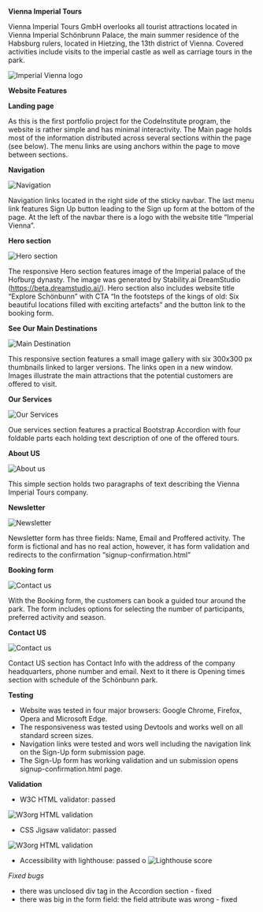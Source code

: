 **Vienna Imperial Tours**

Vienna Imperial Tours GmbH overlooks all tourist attractions located in Vienna Imperial Schönbrunn Palace, the main summer residence of the Habsburg rulers, located in Hietzing, the 13th district of Vienna. Covered activities include visits to the imperial castle as well as carriage tours in the park. 

![Imperial Vienna logo](assets/images/responsiveness-preview.jpg)

**Website Features**

**Landing page**

As this is the first portfolio project for the CodeInstitute program, the website is rather simple and has minimal interactivity. The Main page holds most of the information distributed across several sections within the page (see below). The menu links are using anchors within the page to move between sections. 

**Navigation**

![Navigation](assets/images/readme-images/navbar.jpg)

Navigation links located in the right side of the sticky navbar. The last menu link features Sign Up button leading to the Sign up form at the bottom of the page. At the left of the navbar there is a logo with the website title “Imperial Vienna”. 

**Hero section**

![Hero section](assets/images/readme-images/hero-section.jpg)

The responsive Hero section features image of the Imperial palace of the Hofburg dynasty. The image was generated by Stability.ai DreamStudio (https://beta.dreamstudio.ai/). Hero section also includes website title “Explore Schönbunn” with CTA “In the footsteps of the kings of old: Six beautiful locations filled with exciting artefacts” and the button link to the booking form.

**See Our Main Destinations**

![Main Destination](assets/images/readme-images/main-destinations.jpg)

This responsive section features a small image gallery with six 300x300 px thumbnails linked to larger versions. The links open in a new window. Images illustrate the main attractions that the potential customers are offered to visit.

**Our Services**

![Our Services](assets/images/readme-images/our-services.jpg)

Oue services section features a practical Bootstrap Accordion with four foldable parts each holding text description of one of the offered tours.

**About US**

![About us](assets/images/readme-images/about-us.jpg)

This simple section holds two paragraphs of text describing the Vienna Imperial Tours company.

**Newsletter**

![Newsletter](assets/images/readme-images/newsletter-sign-up-form.jpg)

Newsletter form has three fields: Name, Email and Proffered activity. The form is fictional and has no real action, however, it has form validation and redirects to the confirmation “signup-confirmation.html”

**Booking form**

![Contact us](assets/images/readme-images/booking-form.jpg)

With the Booking form, the customers can book a guided tour around the park. The form includes options for selecting the number of participants, preferred activity and season. 

**Contact US**

![Contact us](assets/images/readme-images/contact-us.jpg)

Contact US section has Contact Info with the address of the company headquarters, phone number and email. Next to it there is Opening times section with schedule of the Schönbunn park.

**Testing**

- Website was tested in four major browsers: Google Chrome, Firefox, Opera and Microsoft Edge. 
- The responsiveness was tested using Devtools and works well on all standard screen sizes.
- Navigation links were tested and wors well including the navigation link on the Sign-Up form submission page. 
- The Sign-Up form has working validation and un submission opens signup-confirmation.html page.

**Validation**

-	W3C HTML validator: passed

![W3org HTML validation](assets/images/readme-images/html-validation-results.jpg)

-	CSS Jigsaw validator: passed

![W3org HTML validation](assets/images/readme-images/css-velidation-success.png)

-	Accessibility with lighthouse: passed
o
![Lighthouse score](assets/images/readme-images/Lighthouse-score.jpg)

*Fixed bugs*
- there was unclosed div tag in the Accordion section - fixed
- there was big in the form field: the field attribute was wrong - fixed

